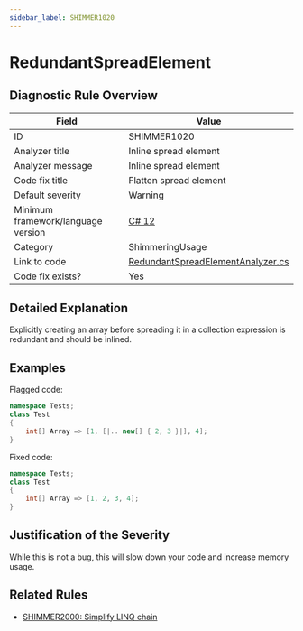 ```yaml
---
sidebar_label: SHIMMER1020
---
```

# RedundantSpreadElement

## Diagnostic Rule Overview

| Field                              | Value
|------------------------------------|-------
| ID                                 | SHIMMER1020
| Analyzer title                     | Inline spread element
| Analyzer message                   | Inline spread element
| Code fix title                     | Flatten spread element
| Default severity                   | Warning
| Minimum framework/language version | [C# 12](https://learn.microsoft.com/en-us/dotnet/csharp/whats-new/csharp-version-history#c-version-12)
| Category                           | ShimmeringUsage
| Link to code                       | [RedundantSpreadElementAnalyzer.cs](https://github.com/Bartleby2718/Shimmering.Analyzers/blob/main/src/Shimmering.Analyzers/UsageRules/RedundantSpreadElement/RedundantSpreadElementAnalyzer.cs)
| Code fix exists?                   | Yes

## Detailed Explanation

Explicitly creating an array before spreading it in a collection expression is redundant and should be inlined.

## Examples

Flagged code:
```cs
namespace Tests;
class Test
{
    int[] Array => [1, [|.. new[] { 2, 3 }|], 4];
}
```

Fixed code:
```cs
namespace Tests;
class Test
{
    int[] Array => [1, 2, 3, 4];
}
```

## Justification of the Severity

While this is not a bug, this will slow down your code and increase memory usage.

## Related Rules

- [SHIMMER2000: Simplify LINQ chain](../StyleRules/SHIMMER2000.md)
